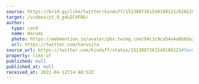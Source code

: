 ```yaml
---
source: https://brid.gy/like/twitter/kinduff/1513887361549189121/62652929
target: /videos/yt_O_g4LECVFBk/
author:
  type: card
  name: Harumi
  photo: https://webmention.io/avatar/pbs.twimg.com/94c1c9ca54e4a8b6da282cd1ceb0defd02b0f107450d568a429507811f937424.jpg
  url: https://twitter.com/harusita
source_url: https://twitter.com/kinduff/status/1513887361549189121#favorited-by-62652929
property: like-of
published: null
published_at: null
received_at: 2022-04-12T14:48:52Z
---
```


